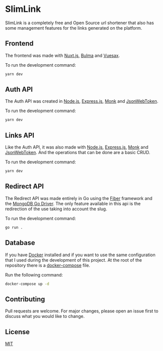 # SlimLink

SlimLink is a completely free and Open Source url shortener that also has some management features for the links generated on the platform.

## Frontend

The frontend was made with [Nuxt.js](https://nuxtjs.org/), [Bulma](https://bulma.io/) and [Vuesax](https://vuesax.com/).

To run the development command:

```bash
yarn dev
```

## Auth API

The Auth API was created in [Node.js](https://nodejs.org/en/), [Express.js](https://expressjs.com/), [Monk](https://automattic.github.io/monk/docs/GETTING_STARTED.html) and [JsonWebToken](https://github.com/auth0/node-jsonwebtoken#readme).

To run the development command:

```bash
yarn dev
```

## Links API

Like the Auth API, it was also made with [Node.js](https://nodejs.org/en/), [Express.js](https://expressjs.com/), [Monk](https://automattic.github.io/monk/docs/GETTING_STARTED.html) and [JsonWebToken](https://github.com/auth0/node-jsonwebtoken#readme). And the operations that can be done are a basic CRUD.

To run the development command:

```bash
yarn dev
```

## Redirect API

The Redirect API was made entirely in Go using the [Fiber](https://gofiber.io/) framework and the [MongoDB Go Driver](https://github.com/mongodb/mongo-go-driver). The only feature available in this api is the redirection of the use taking into account the slug.

To run the development command:

```bash
go run .
```

## Database

If you have [Docker](https://docs.docker.com/develop/) installed and if you want to use the same configuration that I used during the development of this project. At the root of the repository there is a [docker-compose](https://docs.docker.com/compose/) file.

Run the following command:

```bash
docker-compose up -d
```

## Contributing
Pull requests are welcome. For major changes, please open an issue first to discuss what you would like to change.

## License
[MIT](https://choosealicense.com/licenses/mit/)
